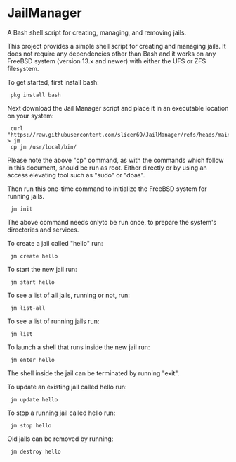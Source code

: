 # JailManager
A Bash shell script for creating, managing, and removing jails.

This project provides a simple shell script for creating and managing jails. It
does not require any dependencies other than Bash and it works on any
FreeBSD system (version 13.x and newer) with either the UFS or ZFS filesystem.

To get started, first install bash:

     pkg install bash

Next download the Jail Manager script and place it in an executable location on your
system:

     curl "https://raw.githubusercontent.com/slicer69/JailManager/refs/heads/main/jm" > jm
     cp jm /usr/local/bin/

Please note the above "cp" command, as with the commands which follow in this document,
should be run as root. Either directly or by using an access elevating tool such as "sudo"
or "doas".

Then run this one-time command to initialize the FreeBSD system for running jails.

     jm init

The above command needs onlyto be run once, to prepare the system's directories
and services.

To create a jail called "hello" run:

     jm create hello

To start the new jail run:

     jm start hello

To see a list of all jails, running or not, run:

     jm list-all

To see a list of running jails run:

     jm list

To launch a shell that runs inside the new jail run:

     jm enter hello

The shell inside the jail can be terminated by running "exit".

To update an existing jail called hello run:

     jm update hello

To stop a running jail called hello run:

     jm stop hello

Old jails can be removed by running:

     jm destroy hello

